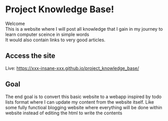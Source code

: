# Project Knowledge Base!
Welcome <br>
This is a website where I will post all knowledge that I gain in my journey to learn computer sceince in simple words <br>
It would also contain links to very good articles. <br>

## Access the site
Live: https://xxx-insane-xxx.github.io/project_knowledge_base/ <br>

## Goal
The end goal is to convert this basic website to a webapp inspired by todo lists format where I can update my content from the website itself. Like some fully functioal blogging website where everything will be done within website instead of editing the html to write the contents
